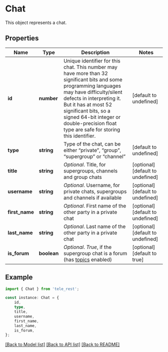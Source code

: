 # Chat

This object represents a chat.

## Properties

Name | Type | Description | Notes
------------ | ------------- | ------------- | -------------
**id** | **number** | Unique identifier for this chat. This number may have more than 32 significant bits and some programming languages may have difficulty/silent defects in interpreting it. But it has at most 52 significant bits, so a signed 64-bit integer or double-precision float type are safe for storing this identifier. | [default to undefined]
**type** | **string** | Type of the chat, can be either “private”, “group”, “supergroup” or “channel” | [default to undefined]
**title** | **string** | *Optional*. Title, for supergroups, channels and group chats | [optional] [default to undefined]
**username** | **string** | *Optional*. Username, for private chats, supergroups and channels if available | [optional] [default to undefined]
**first_name** | **string** | *Optional*. First name of the other party in a private chat | [optional] [default to undefined]
**last_name** | **string** | *Optional*. Last name of the other party in a private chat | [optional] [default to undefined]
**is_forum** | **boolean** | *Optional*. *True*, if the supergroup chat is a forum (has [topics](https://telegram.org/blog/topics-in-groups-collectible-usernames#topics-in-groups) enabled) | [optional] [default to true]

## Example

```typescript
import { Chat } from 'tele_rest';

const instance: Chat = {
    id,
    type,
    title,
    username,
    first_name,
    last_name,
    is_forum,
};
```

[[Back to Model list]](../README.md#documentation-for-models) [[Back to API list]](../README.md#documentation-for-api-endpoints) [[Back to README]](../README.md)
